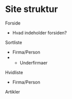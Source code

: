 # Site struktur

Forside

- Hvad indeholder forsiden?

Sortliste

- Firma/Person
- - Underfirmaer

Hvidliste

- Firma/Person

Artikler

